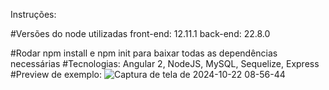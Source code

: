 Instruções:

#Versões do node utilizadas
  front-end: 12.11.1
  back-end: 22.8.0

#Rodar npm install e npm init para baixar todas as dependências necessárias
#Tecnologias: Angular 2, NodeJS, MySQL, Sequelize, Express
#Preview de exemplo:
![Captura de tela de 2024-10-22 08-56-44](https://github.com/user-attachments/assets/3713a11b-31bd-42eb-be8f-4a56301836a6)
